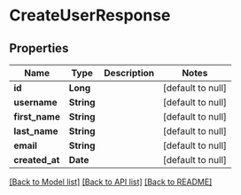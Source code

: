 # CreateUserResponse
## Properties

| Name | Type | Description | Notes |
|------------ | ------------- | ------------- | -------------|
| **id** | **Long** |  | [default to null] |
| **username** | **String** |  | [default to null] |
| **first\_name** | **String** |  | [default to null] |
| **last\_name** | **String** |  | [default to null] |
| **email** | **String** |  | [default to null] |
| **created\_at** | **Date** |  | [default to null] |

[[Back to Model list]](../README.md#documentation-for-models) [[Back to API list]](../README.md#documentation-for-api-endpoints) [[Back to README]](../README.md)


